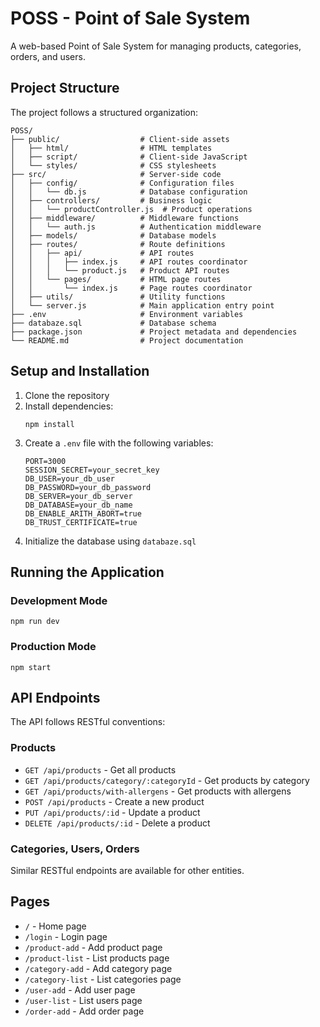 # POSS - Point of Sale System

A web-based Point of Sale System for managing products, categories, orders, and users.

## Project Structure

The project follows a structured organization:

```
POSS/
├── public/                  # Client-side assets
│   ├── html/                # HTML templates
│   ├── script/              # Client-side JavaScript
│   └── styles/              # CSS stylesheets
├── src/                     # Server-side code
│   ├── config/              # Configuration files
│   │   └── db.js            # Database configuration
│   ├── controllers/         # Business logic
│   │   └── productController.js  # Product operations
│   ├── middleware/          # Middleware functions
│   │   └── auth.js          # Authentication middleware
│   ├── models/              # Database models
│   ├── routes/              # Route definitions
│   │   ├── api/             # API routes
│   │   │   ├── index.js     # API routes coordinator
│   │   │   └── product.js   # Product API routes
│   │   └── pages/           # HTML page routes
│   │       └── index.js     # Page routes coordinator
│   ├── utils/               # Utility functions
│   └── server.js            # Main application entry point
├── .env                     # Environment variables
├── databaze.sql             # Database schema
├── package.json             # Project metadata and dependencies
└── README.md                # Project documentation
```

## Setup and Installation

1. Clone the repository
2. Install dependencies:
   ```
   npm install
   ```
3. Create a `.env` file with the following variables:
   ```
   PORT=3000
   SESSION_SECRET=your_secret_key
   DB_USER=your_db_user
   DB_PASSWORD=your_db_password
   DB_SERVER=your_db_server
   DB_DATABASE=your_db_name
   DB_ENABLE_ARITH_ABORT=true
   DB_TRUST_CERTIFICATE=true
   ```
4. Initialize the database using `databaze.sql`

## Running the Application

### Development Mode
```
npm run dev
```

### Production Mode
```
npm start
```

## API Endpoints

The API follows RESTful conventions:

### Products
- `GET /api/products` - Get all products
- `GET /api/products/category/:categoryId` - Get products by category
- `GET /api/products/with-allergens` - Get products with allergens
- `POST /api/products` - Create a new product
- `PUT /api/products/:id` - Update a product
- `DELETE /api/products/:id` - Delete a product

### Categories, Users, Orders
Similar RESTful endpoints are available for other entities.

## Pages

- `/` - Home page
- `/login` - Login page
- `/product-add` - Add product page
- `/product-list` - List products page
- `/category-add` - Add category page
- `/category-list` - List categories page
- `/user-add` - Add user page
- `/user-list` - List users page
- `/order-add` - Add order page
